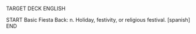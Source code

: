 TARGET DECK
ENGLISH

START
Basic
Fiesta
Back: n. Holiday, festivity, or religious festival. [spanish]
END
